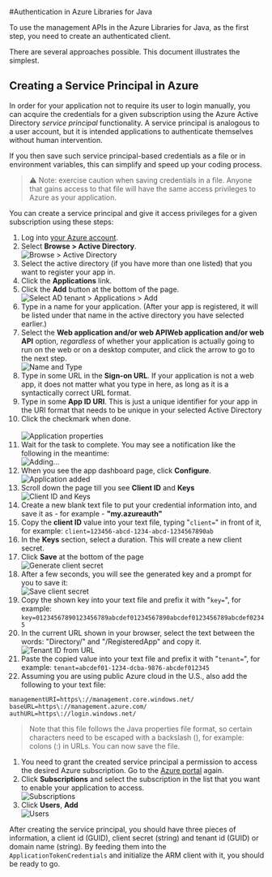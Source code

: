 #Authentication in Azure Libraries for Java

To use the management APIs in the Azure Libraries for Java, as the first step, you need to 
create an authenticated client.

There are several approaches possible. This document illustrates the simplest.

## Creating a Service Principal in Azure

In order for your application not to require its user to login manually, you can acquire the credentials for a given subscription using the Azure Active Directory *service principal* functionality. A service principal is analogous to a user account, but it is intended applications to authenticate themselves without human intervention.

If you then save such service principal-based credentials as a file or in environment variables, this can simplify and speed up your coding process.

>:warning: Note: exercise caution when saving credentials in a file. Anyone that gains access to that file will have the same access privileges to Azure as your application.

You can create a service principal and give it access privileges for a given subscription using these steps:

1. Log into [your Azure account](http://portal.azure.com).
1. Select **Browse > Active Directory**.
  <br/>![Browse > Active Directory](/media/auth/browse-ad.png)
1. Select the active directory (if you have more than one listed) that you want to register your app in.
1. Click the **Applications** link.
1. Click the **Add** button at the bottom of the page.
  <br/>![Select AD tenant > Applications > Add](/media/auth/add.png)
1. Type in a name for your application. (After your app is registered, it will be listed under that name in the active directory you have selected earlier.)
1. Select the **Web application and/or web APIWeb application and/or web API** option, *regardless* of whether your application is actually going to run on the web or on a desktop computer, and click the arrow to go to the next step.
  <br/>![Name and Type](/media/auth/app.png)
1. Type in some URL in the **Sign-on URL**. If your application is not a web app, it does not matter what you type in here, as long as it is a syntactically correct URL format.
1. Type in some **App ID URI**. This is just a unique identifier for your app in the URI format that needs to be unique in your selected Active Directory
1. Click the checkmark when done.<br>
  <br/>![Application properties](/media/auth/app-props.png)
1. Wait for the task to complete. You may see a notification like the following in the meantime:
  <br/>![Adding...](/media/auth/adding.png)
1. When you see the app dashboard page, click **Configure**.
  <br/>![Application added](/media/auth/added.png)
1. Scroll down the page till you see **Client ID** and **Keys**
  <br/>![Client ID and Keys](/media/auth/client-id.png)
1. Create a new blank text file to put your credential information into, and save it as - for example - **"my.azureauth"**
1. Copy the **client ID** value into your text file, typing "`client=`" in front of it, for example:
  `client=123456-abcd-1234-abcd-1234567890ab`
1. In the **Keys** section, select a duration. This will create a new client secret.
1. Click **Save** at the bottom of the page
  <br/>![Generate client secret](/media/auth/keys.png)
1. After a few seconds, you will see the generated key and a prompt for you to save it:
  <br/>![Save client secret](/media/auth/key-generated.png)
1. Copy the shown key into your text file and prefix it with "`key=`", for example:
  `key=01234567890123456789abcdef01234567890abcdef0123456789abcdef02345`
1. In the current URL shown in your browser, select the text between the words: "Directory/" and "/RegisteredApp" and copy it.
  <br/>![Tenant ID from URL](/media/auth/tenant-id.png)
1. Paste the copied value into your text file and prefix it with "`tenant=`", for example:
  `tenant=abcdef01-1234-dcba-9876-abcdef012345`
1. Assuming you are using public Azure cloud in the U.S., also add the following to your text file:
```
managementURI=https\://management.core.windows.net/
baseURL=https\://management.azure.com/
authURL=https\://login.windows.net/
```
> Note that this file follows the Java properties file format, so certain characters need to be escaped with a backslash (\), for example: colons (\:) in URLs. 
You can now save the file.
1. You need to grant the created service principal a permission to access the desired Azure subscription. Go to the [Azure portal](http://portal.azure.com) again.
1. Click **Subscriptions** and select the subscription in the list that you want to enable your application to access.
  <br/>![Subscriptions](/media/auth/subscriptions.png)
1. Click **Users**, **Add**
  <br/>![Users](/media/auth/users.png)

After creating the service principal, you should have three pieces of information, a client id (GUID), client secret (string) and tenant id (GUID) or domain name (string). By feeding them into the `ApplicationTokenCredentials` and initialize the ARM client with it, you should be ready to go.
